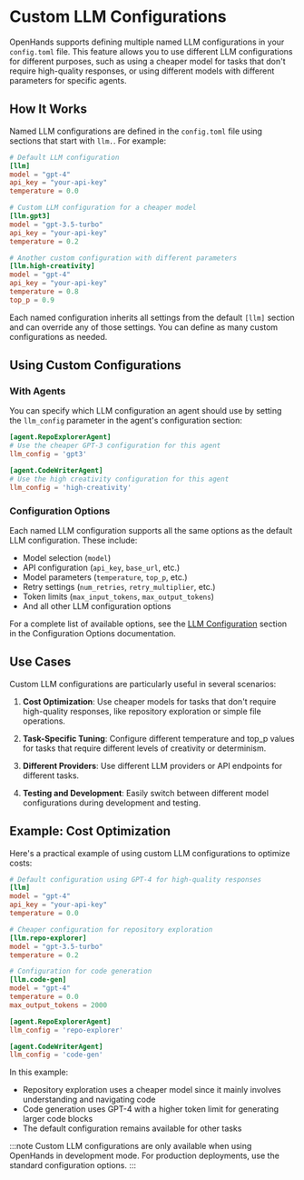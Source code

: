 # Custom LLM Configurations

OpenHands supports defining multiple named LLM configurations in your `config.toml` file. This feature allows you to use different LLM configurations for different purposes, such as using a cheaper model for tasks that don't require high-quality responses, or using different models with different parameters for specific agents.

## How It Works

Named LLM configurations are defined in the `config.toml` file using sections that start with `llm.`. For example:

```toml
# Default LLM configuration
[llm]
model = "gpt-4"
api_key = "your-api-key"
temperature = 0.0

# Custom LLM configuration for a cheaper model
[llm.gpt3]
model = "gpt-3.5-turbo"
api_key = "your-api-key"
temperature = 0.2

# Another custom configuration with different parameters
[llm.high-creativity]
model = "gpt-4"
api_key = "your-api-key"
temperature = 0.8
top_p = 0.9
```

Each named configuration inherits all settings from the default `[llm]` section and can override any of those settings. You can define as many custom configurations as needed.

## Using Custom Configurations

### With Agents

You can specify which LLM configuration an agent should use by setting the `llm_config` parameter in the agent's configuration section:

```toml
[agent.RepoExplorerAgent]
# Use the cheaper GPT-3 configuration for this agent
llm_config = 'gpt3'

[agent.CodeWriterAgent]
# Use the high creativity configuration for this agent
llm_config = 'high-creativity'
```

### Configuration Options

Each named LLM configuration supports all the same options as the default LLM configuration. These include:

- Model selection (`model`)
- API configuration (`api_key`, `base_url`, etc.)
- Model parameters (`temperature`, `top_p`, etc.)
- Retry settings (`num_retries`, `retry_multiplier`, etc.)
- Token limits (`max_input_tokens`, `max_output_tokens`)
- And all other LLM configuration options

For a complete list of available options, see the [LLM Configuration](../configuration-options.md#llm-configuration) section in the Configuration Options documentation.

## Use Cases

Custom LLM configurations are particularly useful in several scenarios:

1. **Cost Optimization**: Use cheaper models for tasks that don't require high-quality responses, like repository exploration or simple file operations.

2. **Task-Specific Tuning**: Configure different temperature and top_p values for tasks that require different levels of creativity or determinism.

3. **Different Providers**: Use different LLM providers or API endpoints for different tasks.

4. **Testing and Development**: Easily switch between different model configurations during development and testing.

## Example: Cost Optimization

Here's a practical example of using custom LLM configurations to optimize costs:

```toml
# Default configuration using GPT-4 for high-quality responses
[llm]
model = "gpt-4"
api_key = "your-api-key"
temperature = 0.0

# Cheaper configuration for repository exploration
[llm.repo-explorer]
model = "gpt-3.5-turbo"
temperature = 0.2

# Configuration for code generation
[llm.code-gen]
model = "gpt-4"
temperature = 0.0
max_output_tokens = 2000

[agent.RepoExplorerAgent]
llm_config = 'repo-explorer'

[agent.CodeWriterAgent]
llm_config = 'code-gen'
```

In this example:
- Repository exploration uses a cheaper model since it mainly involves understanding and navigating code
- Code generation uses GPT-4 with a higher token limit for generating larger code blocks
- The default configuration remains available for other tasks

:::note
Custom LLM configurations are only available when using OpenHands in development mode. For production deployments, use the standard configuration options.
:::
